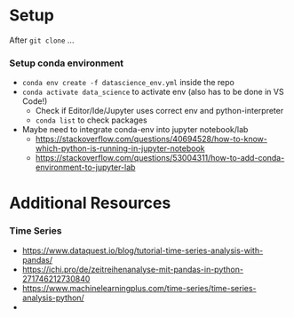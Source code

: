 # Setup
After `git clone` ...

### Setup conda environment

- `conda env create -f datascience_env.yml` inside the repo
- `conda activate data_science` to activate env (also has to be done in VS Code!)
  - Check if Editor/Ide/Jupyter uses correct env and python-interpreter
  - `conda list` to check packages
- Maybe need to integrate conda-env into jupyter notebook/lab
  - https://stackoverflow.com/questions/40694528/how-to-know-which-python-is-running-in-jupyter-notebook
  - https://stackoverflow.com/questions/53004311/how-to-add-conda-environment-to-jupyter-lab   


# Additional Resources
### Time Series
- https://www.dataquest.io/blog/tutorial-time-series-analysis-with-pandas/
- https://ichi.pro/de/zeitreihenanalyse-mit-pandas-in-python-271746212730840
- https://www.machinelearningplus.com/time-series/time-series-analysis-python/
- 